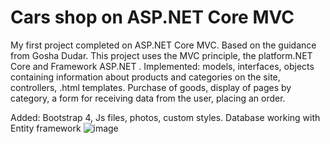 # Cars shop on ASP.NET Core MVC
My first project completed on ASP.NET Core MVC. Based on the guidance from Gosha Dudar. This project uses the MVC principle, the platform.NET Core and Framework ASP.NET . Implemented: models, interfaces, objects containing information about products and categories on the site, controllers, .html templates. Purchase of goods, display of pages by category, a form for receiving data from the user, placing an order.

Added: Bootstrap 4, Js files, photos, custom styles. Database working with Entity framework
![image](https://user-images.githubusercontent.com/96238664/185449765-d97537f0-cb7c-4aba-81b4-0af6e28e2de0.png)
